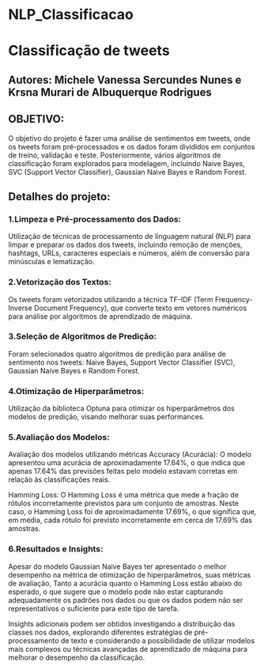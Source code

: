 # NLP_Classificacao
# Classificação de tweets

## Autores: Michele Vanessa Sercundes Nunes e Krsna Murari de Albuquerque Rodrigues 

## OBJETIVO:

O objetivo do projeto é fazer uma análise de sentimentos em tweets, onde os tweets foram pré-processados e os dados foram divididos em conjuntos de treino, validação e teste. Posteriormente, vários algoritmos de classificação foram explorados para modelagem, incluindo Naive Bayes, SVC (Support Vector Classifier), Gaussian Naive Bayes e Random Forest.

## Detalhes do projeto:

### 1.Limpeza e Pré-processamento dos Dados:

Utilização de técnicas de processamento de linguagem natural (NLP) para limpar e preparar os dados dos tweets, incluindo remoção de menções, hashtags, URLs, caracteres especiais e números, além de conversão para minúsculas e lematização.

### 2.Vetorização dos Textos:

Os tweets foram vetorizados utilizando a técnica TF-IDF (Term Frequency-Inverse Document Frequency), que converte texto em vetores numéricos para análise por algoritmos de aprendizado de máquina.

### 3.Seleção de Algoritmos de Predição:

Foram selecionados quatro algoritmos de predição para análise de sentimento nos tweets: Naive Bayes, Support Vector Classifier (SVC), Gaussian Naive Bayes e Random Forest.

### 4.Otimização de Hiperparâmetros:

Utilização da biblioteca Optuna para otimizar os hiperparâmetros dos modelos de predição, visando melhorar suas performances. 

### 5.Avaliação dos Modelos:

Avaliação dos modelos utilizando métricas Accuracy (Acurácia): O modelo apresentou uma acurácia de aproximadamente 17.64%, o que indica que apenas 17.64% das previsões feitas pelo modelo estavam corretas em relação às classificações reais.

Hamming Loss: O Hamming Loss é uma métrica que mede a fração de rótulos incorretamente previstos para um conjunto de amostras. Neste caso, o Hamming Loss foi de aproximadamente 17.69%, o que significa que, em média, cada rótulo foi previsto incorretamente em cerca de 17.69% das amostras.

### 6.Resultados e Insights:

Apesar do modelo Gaussian Naive Bayes ter apresentado o melhor desempenho na métrica de otimização de hiperparâmetros, suas métricas de avaliação, Tanto a acurácia quanto o Hamming Loss estão abaixo do esperado, o que sugere que o modelo pode não estar capturando adequadamente os padrões nos dados ou que os dados podem não ser representativos o suficiente para este tipo de tarefa.

Insights adicionais podem ser obtidos investigando a distribuição das classes nos dados, explorando diferentes estratégias de pré-processamento de texto e considerando a possibilidade de utilizar modelos mais complexos ou técnicas avançadas de aprendizado de máquina para melhorar o desempenho da classificação.

